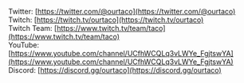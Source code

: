 Twitter: [https://twitter.com/@ourtaco](https://twitter.com/@ourtaco)  
Twitch: [https://twitch.tv/ourtaco](https://twitch.tv/ourtaco)  
Twitch Team: [https://www.twitch.tv/team/taco](https://www.twitch.tv/team/taco)  
YouTube: [https://www.youtube.com/channel/UCfhWCQLq3vLWYe_FgjtswYA](https://www.youtube.com/channel/UCfhWCQLq3vLWYe_FgjtswYA)  
Discord: [https://discord.gg/ourtaco](https://discord.gg/ourtaco)  